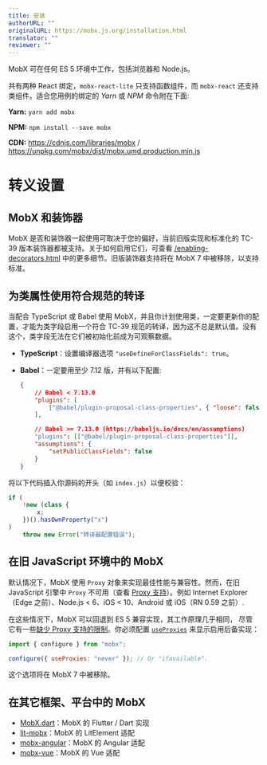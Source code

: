 ```yaml
---
title: 安装
authorURL: ""
originalURL: https://mobx.js.org/installation.html
translator: ""
reviewer: ""
---
```


MobX 可在任何 ES 5 环境中工作，包括浏览器和 Node.js。

共有两种 React 绑定，`mobx-react-lite` 只支持函数组件，而 `mobx-react` 还支持类组件。适合您用例的绑定的 _Yarn_ 或 _NPM_ 命令附在下面:

**Yarn:** `yarn add mobx`

**NPM:** `npm install --save mobx`

**CDN:** https://cdnjs.com/libraries/mobx / https://unpkg.com/mobx/dist/mobx.umd.production.min.js

# 转义设置

## MobX 和装饰器

MobX 是否和装饰器一起使用可取决于您的偏好，当前旧版实现和标准化的 TC-39 版本装饰器都被支持。关于如何启用它们，可查看 [/enabling-decorators.html][1] 中的更多细节。旧版装饰器支持将在 MobX 7 中被移除，以支持标准。

## 为类属性使用符合规范的转译

当配合 TypeScript 或 Babel 使用 MobX，并且你计划使用类，一定要更新你的配置，才能为类字段启用一个符合 TC-39 规范的转译，因为这不总是默认值。没有这个，类字段无法在它们被初始化前成为可观察数据。

-   **TypeScript**：设置编译器选项 `"useDefineForClassFields": true`。
-   **Babel**：一定要用至少 7.12 版，并有以下配置:

    ```json
    {
        // Babel < 7.13.0
        "plugins": [
            ["@babel/plugin-proposal-class-properties", { "loose": false }]
        ],

        // Babel >= 7.13.0 (https://babeljs.io/docs/en/assumptions)
        "plugins": [["@babel/plugin-proposal-class-properties"]],
        "assumptions": {
            "setPublicClassFields": false
        }
    }
    ```

将以下代码插入你源码的开头（如 `index.js`）以便校验：

```javascript
if (
    !new (class {
        x;
    })().hasOwnProperty("x")
)
    throw new Error("转译器配置错误");
```

## 在旧 JavaScript 环境中的 MobX

默认情况下，MobX 使用 `Proxy` 对象来实现最佳性能与兼容性。然而，在旧 JavaScript 引擎中 `Proxy` 不可用（查看 [Proxy 支持][2]）。例如 Internet Explorer（Edge 之前）、Node.js < 6、iOS < 10、Android 或 iOS（RN 0.59 之前）.

在这些情况下，MobX 可以回退到 ES 5 兼容实现，其工作原理几乎相同， 尽管它有一些[缺少 Proxy 支持的限制][3]。你必须配置 [`useProxies`][4] 来显示启用后备实现：

```javascript
import { configure } from "mobx";

configure({ useProxies: "never" }); // Or "ifavailable".
```

这个选项将在 MobX 7 中被移除。

## 在其它框架、平台中的 MobX

-   [MobX.dart][5]：MobX 的 Flutter / Dart 实现
-   [lit-mobx][6]：MobX 的 LitElement 适配
-   [mobx-angular][7]：MobX 的 Angular 适配
-   [mobx-vue][8]：MobX 的 Vue 适配

[1]: /enabling-decorators.md
[2]: https://compat-table.github.io/compat-table/es6/#test-Proxy
[3]: /configuration.html#limitations-without-proxy-support
[4]: /configuration.html#proxy-support
[5]: https://mobx.netlify.app/
[6]: https://github.com/adobe/lit-mobx
[7]: https://github.com/mobxjs/mobx-angular
[8]: https://github.com/mobxjs/mobx-vue
